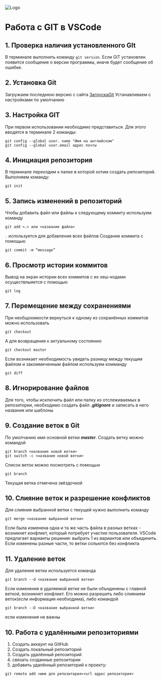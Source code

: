 ![Logo](<logo git.png>)
# Работа с GIT в VSCode
## 1. Проверка наличия установленного GIt
В терминале выполнить команду `git version`.
Если GIT установлен появится сообщение о версии программы, иначе будет сообщение об ошибке.
## 2. Установка Git
Загружаем последнюю версию с сайта [ЗагрускаGit](https://git-scm.com/download/win)
Устанавливаем с настройками по умолчанию
## 3. Настройка GIT
При первом использовании необходимо представиться. Для этого вводятся в терминале 2 команды:
```
git config --global user. name "Имя на английском"
git config --global user.email адрес почты
```
## 4. Инициация репозитория
В терминале перехлдим к папке в которой хотим создать репозиторий. Выполняем команду:
```
git init
```
## 5. Запись изменений в репозиторий
Чтобы добавить файл или файлы к следующему коммиту используем команду
```
git add <.> или <название файла>
```
`.` используется для добавления всех файлов
Cоздание коммита с помощью
```
git commit -m “message”
```
## 6. Просмотр истории коммитов
Вывод на экран истории всех коммитов с их хеш-кодами осуществлыяется с помощью 
```
git log
```
## 7. Перемещение между сохранениями
При необщохимости вернуться к одному из сохранённых коммитов можно использовать
```
git checkout
```
А для возвращения к актуальному состоянию
```
git checkout master
```
Если возникает необходимость увидеть разницу между текущим файлом и закоммиченным файлом используем комманду
```
git diff
```
## 8. Игнорирование файлов
Для того, чтобы исключить файл или папку из отслеживаемых в репозитории, необходимо создать файл ***.gitignore*** и записать в него названия или шаблоны
## 9. Создание веток в Git
По умолчанию имя основной ветки ***master***.
Создать ветку можно командой 
```
git branch <название новой ветки>
git switch -c <название новой ветки>
```
Список веток можно посмотреть с помощью
```
git branch
```
Текущая ветка отмечена звёздочкой 
## 10. Слияние веток и разрешение конфликтов
Для слияния выбранной ветки с текущей нужно выполнить команду 
```
git merge <название выбранной ветки>
```
Если была изменена одна и та же часть файла в разных ветках - возникнет конфликт, который потребует участие пользователя. VSCode предлагает варианты решения: выбрать 1 из вариантов или объединить.
Если изменены разные части, то ветки сольются без конфликта
## 11. Удаление веток
Для удаления ветки используется команда
```
git branch --d <название выбранной ветки>
```
Если изменения в удаляемой ветке не были объндинены с главной веткой, возникнет конфликт. Его можно разрешить либо слиянием веток(если информация необходима), либо командой 
```
git branch --D <название выбранной ветки>
```
если изменения не важны
## 10. Работа с удалёнными репозиториями
1. Создать аккаунт на GitHub
2. Создать локальный репозиторий
3. Создать удалённый репозиторий
4. связать созданные репозитории
5. добавить удалённый репозиторий к проекту:
```
git remote add <имя для репозитория><url адрес репозитория>
```
